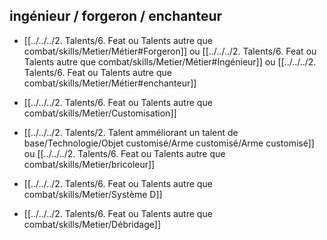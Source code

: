 ## ingénieur / forgeron / enchanteur

-   [[../../../2. Talents/6. Feat ou Talents autre que combat/skills/Metier/Métier#Forgeron]]  ou [[../../../2. Talents/6. Feat ou Talents autre que combat/skills/Metier/Métier#Ingénieur]]  ou [[../../../2. Talents/6. Feat ou Talents autre que combat/skills/Metier/Métier#enchanteur]] 
    
-   [[../../../2. Talents/6. Feat ou Talents autre que combat/skills/Metier/Customisation]]

-  [[../../../2. Talents/2. Talent amméliorant un talent de base/Technologie/Objet customisé/Arme customisé/Arme customisé]] ou [[../../../2. Talents/6. Feat ou Talents autre que combat/skills/Metier/bricoleur]]
    
-   [[../../../2. Talents/6. Feat ou Talents autre que combat/skills/Metier/Système D]]

-  [[../../../2. Talents/6. Feat ou Talents autre que combat/skills/Metier/Débridage]]